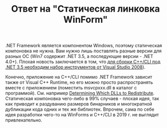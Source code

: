 ﻿---
title: "Ответ на \"Статическая линковка WinForm\""
se.owner.user_id: 240512
se.owner.display_name: "MSDN.WhiteKnight"
se.owner.link: "https://ru.stackoverflow.com/users/240512/msdn-whiteknight"
se.answer_id: 992215
se.question_id: 992120
se.post_type: answer
se.is_accepted: False
---
<p>.NET Framework является компонентом Windows, поэтому статическая компоновка не нужна. Вам нужно лишь поставлять разные версии для разных ОС (Win7 содержит .NET 3.5, а последующие версии - .NET 4.0+). Плохая новость заключается в том, что <a href="https://stackoverflow.com/a/18681240/8674428">для сборки С++/CLI под .NET 3.5 необходим набор инструментов от Visual Studio 2008</a>).</p>

<p>Конечно, приложение на С++/CLI помимо .NET Framework зависит также от Visual C++ Runtime, но его можно просто распространять вместе с приложением (поместить msvcpxxx.dll в каталог с программой). См. например <a href="https://docs.microsoft.com/en-us/cpp/windows/determining-which-dlls-to-redistribute?view=vs-2019" rel="nofollow noreferrer">Determining Which DLLs to Redistribute</a>. Статическая компоновка чего-либо в 99% случаев - плохая идея, так как приводит к раздуванию размеров бинарников и многократной дубликации кода одних и тех же библиотек. Впрочем, сама по себе идея разработки чего-то на WinForms и C++/CLI в 2019 г. не выглядит привлекательно.</p>
